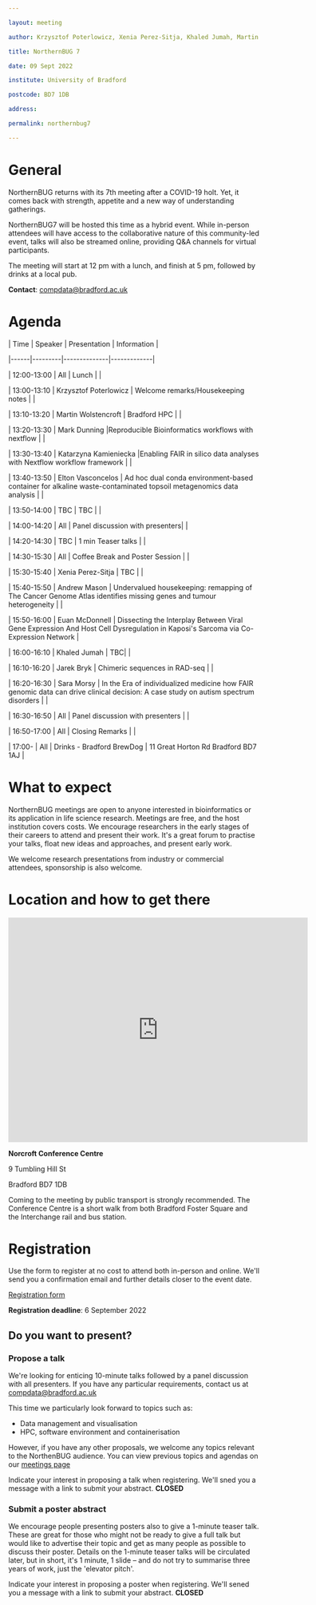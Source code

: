 ```yaml
---

layout: meeting

author: Krzysztof Poterlowicz, Xenia Perez-Sitja, Khaled Jumah, Martin Wolstencroft

title: NorthernBUG 7

date: 09 Sept 2022

institute: University of Bradford

postcode: BD7 1DB

address:

permalink: northernbug7

---
```


# General

NorthernBUG returns with its 7th meeting after a COVID-19 holt. Yet, it comes back with strength, appetite and a new way of understanding gatherings.

NorthernBUG7 will be hosted this time as a hybrid event. While in-person attendees will have access to the collaborative nature of this community-led event, talks will also be streamed online, providing Q&A channels for virtual participants.

The meeting will start at 12 pm with a lunch, and finish at 5 pm, followed by drinks at a local pub.

**Contact**: compdata@bradford.ac.uk



# Agenda

 



| Time | Speaker | Presentation | Information |

|------|---------|--------------|-------------|

| 12:00-13:00 | All | Lunch | |

| 13:00-13:10 | Krzysztof Poterlowicz | Welcome remarks/Housekeeping notes | |

| 13:10-13:20 | Martin Wolstencroft | Bradford HPC | |

| 13:20-13:30 | Mark Dunning |Reproducible Bioinformatics workflows with nextflow | |

| 13:30-13:40 | Katarzyna Kamieniecka |Enabling FAIR in silico data analyses with Nextflow workflow framework | |

| 13:40-13:50 | Elton Vasconcelos | Ad hoc dual conda environment-based container for alkaline waste-contaminated topsoil metagenomics data analysis | |

| 13:50-14:00 | TBC | TBC | |

| 14:00-14:20 | All | Panel discussion with presenters| |

| 14:20-14:30 | TBC | 1 min Teaser talks | |
 
| 14:30-15:30 | All | Coffee Break and Poster Session | |

| 15:30-15:40 | Xenia Perez-Sitja | TBC | |

| 15:40-15:50 | Andrew Mason | Undervalued housekeeping: remapping of The Cancer Genome Atlas identifies missing genes and tumour heterogeneity | |

| 15:50-16:00 | Euan McDonnell | Dissecting the Interplay Between Viral Gene Expression And Host Cell Dysregulation in Kaposi's Sarcoma via Co-Expression Network |

| 16:00-16:10 | Khaled Jumah | TBC| |

| 16:10-16:20 | Jarek Bryk | Chimeric sequences in RAD-seq | |

| 16:20-16:30 | Sara Morsy | In the Era of individualized medicine how FAIR genomic data can drive clinical decision: A case study on autism spectrum disorders | |

| 16:30-16:50 | All | Panel discussion with presenters | |

| 16:50-17:00 | All | Closing Remarks | |

| 17:00- | All | Drinks - Bradford BrewDog | 11 Great Horton Rd Bradford BD7 1AJ |


<!--
# Speakers

Coming soon

-->

<!--Add speakers here as this template -->

<!-- - [**Krzysztof Poterlowicz** -- University of Bradford](https://www.bradford.ac.uk/staff/KPoterlowicz1)  -->



# What to expect

NorthernBUG meetings are open to anyone interested in bioinformatics or its application in life science research. Meetings are free, and the host institution covers costs. We encourage researchers in the early stages of their careers to attend and present their work. It's a great forum to practise your talks, float new ideas and approaches, and present early work.

We welcome research presentations from industry or commercial attendees, sponsorship is also welcome.



# Location and how to get there

<iframe src="https://www.google.com/maps/embed?pb=!1m14!1m8!1m3!1d589.2117721760941!2d-1.7640385778404277!3d53.79220904252063!3m2!1i1024!2i768!4f13.1!3m3!1m2!1s0x0%3A0x1527cafe37f4a936!2sNorcroft%20Centre!5e0!3m2!1sen!2suk!4v1661351993856!5m2!1sen!2suk" width="600" height="450" style="border:0;" allowfullscreen="" loading="lazy" referrerpolicy="no-referrer-when-downgrade"></iframe>

**Norcroft Conference Centre**

9 Tumbling Hill St

Bradford BD7 1DB

Coming to the meeting by public transport is strongly recommended. The Conference Centre is a short walk from both Bradford Foster Square and the Interchange rail and bus station.



# Registration


Use the form to register at no cost to attend both in-person and online. We'll send you a confirmation email and further details closer to the event date.

[Registration form](https://forms.clickup.com/20526645/f/kjdhn-4408/CKSR1UQII08ERURNX3)

**Registration deadline**: 6 September 2022



## Do you want to present?

### Propose a talk

We're looking for enticing 10-minute talks followed by a panel discussion with all presenters. If you have any particular requirements, contact us at compdata@bradford.ac.uk

This time we particularly look forward to topics such as:

* Data management and visualisation
* HPC, software environment and containerisation

However, if you have any other proposals, we welcome any topics relevant to the NorthenBUG audience. You can view previous topics and agendas on our [meetings page](https://northernbug.github.io/meetings/)

Indicate your interest in proposing a talk when registering. We'll sned you a message with a link to submit your abstract. 
**CLOSED**



### Submit a poster abstract

We encourage people presenting posters also to give a 1-minute teaser talk. These are great for those who might not be ready to give a full talk but would like to advertise their topic and get as many people as possible to discuss their poster. Details on the 1-minute teaser talks will be circulated later, but in short, it's 1 minute, 1 slide – and do not try to summarise three years of work, just the 'elevator pitch'.

Indicate your interest in proposing a poster when registering. We'll sened you a message with a link to submit your abstract. 
**CLOSED**

